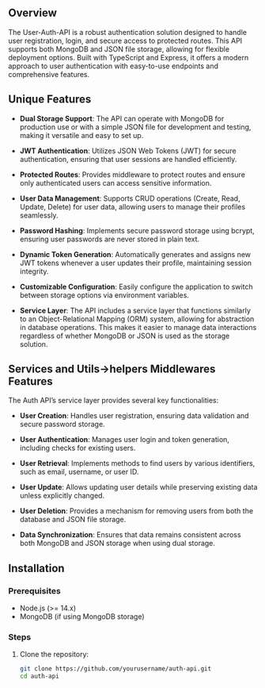## Overview

The User-Auth-API is a robust authentication solution designed to handle user registration, login, and secure access to protected routes. This API supports both MongoDB and JSON file storage, allowing for flexible deployment options. Built with TypeScript and Express, it offers a modern approach to user authentication with easy-to-use endpoints and comprehensive features.

## Unique Features

- **Dual Storage Support**: The API can operate with MongoDB for production use or with a simple JSON file for development and testing, making it versatile and easy to set up.
  
- **JWT Authentication**: Utilizes JSON Web Tokens (JWT) for secure authentication, ensuring that user sessions are handled efficiently.

- **Protected Routes**: Provides middleware to protect routes and ensure only authenticated users can access sensitive information.

- **User Data Management**: Supports CRUD operations (Create, Read, Update, Delete) for user data, allowing users to manage their profiles seamlessly.

- **Password Hashing**: Implements secure password storage using bcrypt, ensuring user passwords are never stored in plain text.

- **Dynamic Token Generation**: Automatically generates and assigns new JWT tokens whenever a user updates their profile, maintaining session integrity.

- **Customizable Configuration**: Easily configure the application to switch between storage options via environment variables.

- **Service Layer**: The API includes a service layer that functions similarly to an Object-Relational Mapping (ORM) system, allowing for abstraction in database operations. This makes it easier to manage data interactions regardless of whether MongoDB or JSON is used as the storage solution.

## Services and Utils->helpers Middlewares Features

The Auth API’s service layer provides several key functionalities:

- **User Creation**: Handles user registration, ensuring data validation and secure password storage.
  
- **User Authentication**: Manages user login and token generation, including checks for existing users.

- **User Retrieval**: Implements methods to find users by various identifiers, such as email, username, or user ID.

- **User Update**: Allows updating user details while preserving existing data unless explicitly changed.

- **User Deletion**: Provides a mechanism for removing users from both the database and JSON file storage.

- **Data Synchronization**: Ensures that data remains consistent across both MongoDB and JSON storage when using dual storage.

## Installation

### Prerequisites

- Node.js (>= 14.x)
- MongoDB (if using MongoDB storage)

### Steps

1. Clone the repository:

   ```bash
   git clone https://github.com/yourusername/auth-api.git
   cd auth-api
